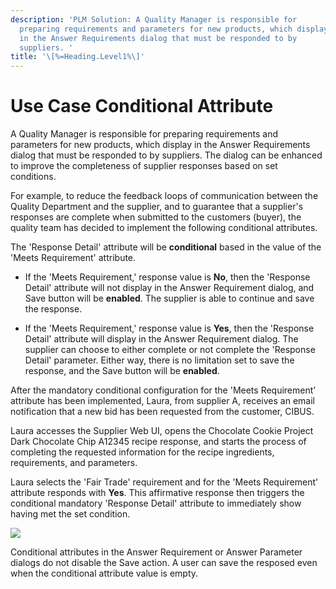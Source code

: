 ```yaml
---
description: 'PLM Solution: A Quality Manager is responsible for
  preparing requirements and parameters for new products, which display
  in the Answer Requirements dialog that must be responded to by
  suppliers. '
title: '\[%=Heading.Level1%\]'
---
```


Use Case Conditional Attribute
==============================

A Quality Manager is responsible for preparing requirements and
parameters for new products, which display in the Answer Requirements
dialog that must be responded to by suppliers. The dialog can be
enhanced to improve the completeness of supplier responses based on set
conditions.

For example, to reduce the feedback loops of communication between the
Quality Department and the supplier, and to guarantee that a supplier\'s
responses are complete when submitted to the customers (buyer), the
quality team has decided to implement the following conditional
attributes.

The \'Response Detail\' attribute will be **conditional** based in the
value of the \'Meets Requirement\' attribute.

-   If the \'Meets Requirement,\' response value is **No**, then the
    \'Response Detail\' attribute will not display in the Answer
    Requirement dialog, and Save button will be **enabled**. The
    supplier is able to continue and save the response.

-   If the \'Meets Requirement,\' response value is **Yes**, then the
    \'Response Detail\' attribute will display in the Answer Requirement
    dialog. The supplier can choose to either complete or not complete
    the \'Response Detail\' parameter. Either way, there is no
    limitation set to save the response, and the Save button will be
    **enabled**.

After the mandatory conditional configuration for the \'Meets
Requirement\' attribute has been implemented, Laura, from supplier A,
receives an email notification that a new bid has been requested from
the customer, CIBUS.

Laura accesses the Supplier Web UI, opens the Chocolate Cookie Project
Dark Chocolate Chip A12345 recipe response, and starts the process of
completing the requested information for the recipe ingredients,
requirements, and parameters.

Laura selects the \'Fair Trade\' requirement and for the \'Meets
Requirement\' attribute responds with **Yes**. This affirmative response
then triggers the conditional mandatory \'Response Detail\' attribute to
immediately show having met the set condition.

![](../../../../Resources/Images/Solution%20Enablement/PLM/MRE-Conditional2.png)

Conditional attributes in the Answer Requirement or Answer Parameter
dialogs do not disable the Save action. A user can save the resposed
even when the conditional attribute value is empty.
